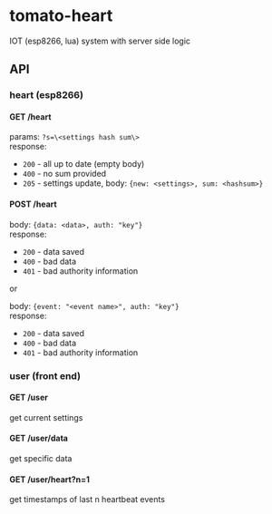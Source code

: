 # tomato-heart
IOT (esp8266, lua) system with server side logic

## API
### heart (esp8266)
#### GET /heart
params: `?s=\<settings hash sum\>`<br>
response:
+ `200` - all up to date (empty body)
+ `400` - no sum provided
+ `205` - settings update, body: `{new: <settings>, sum: <hashsum>}`

#### POST /heart
body: `{data: <data>, auth: "key"}`<br>
response:
+ `200` - data saved
+ `400` - bad data
+ `401` - bad authority information

or

body: `{event: "<event name>", auth: "key"}`<br>
response:
+ `200` - data saved
+ `400` - bad data
+ `401` - bad authority information

### user (front end)
#### GET /user
get current settings
#### GET /user/data
get specific data
#### GET /user/heart?n=1
get timestamps of last n heartbeat events
